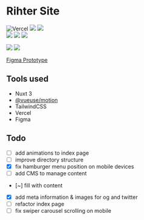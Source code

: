 # Rihter Site
![Vercel](https://vercelbadge.vercel.app/api/andriilytvyn666/rihter-site?style=flat-square)
[![](https://img.shields.io/badge/-ESLint-4B32C3?logo=ESLint&logoColor=white&style=flat-square)](#)
[![](https://img.shields.io/badge/-Prettier-F7B93E?logo=Prettier&logoColor=black&style=flat-square)](#)
<br>
[![](https://img.shields.io/badge/-Nuxt_3-black?logo=Nuxt.js&style=flat-square)](#)
[![](https://img.shields.io/badge/-Tailwind-black?logo=TailwindCSS&style=flat-square)](#)
[![](https://img.shields.io/badge/-Figma-black?logo=Figma&logoColor=white&style=flat-square)](#)

[![](https://cdn.sanity.io/images/oyqb1zv8/production/a1de83f75f5a1f572688962ec2badfc368704d1d-558x314.webp?auto=format)](#)
[![](https://cdn.sanity.io/images/oyqb1zv8/production/7aca94a3e2a8c7feafd4416478c85d6fa542f3dc-558x314.webp?auto=format)](#)

[Figma Prototype](https://www.figma.com/proto/eVEViQpveW5I6HL1AH74E8/rihter-site?page-id=0%3A1&node-id=1%3A2&viewport=282%2C250%2C0.68&scaling=contain)

## Tools used
- Nuxt 3
- [@vueuse/motion](https://motion.vueuse.org/)
- TailwindCSS
- Vercel
- Figma

## Todo

- [ ] add animations to index page
- [ ] improve directory structure
- [x] fix hamburger menu position on mobile devices
- [ ] add CMS to manage content
- [~] fill with content
- [x] add meta information & images for og and twitter
- [ ] refactor index page
- [ ] fix swiper carousel scrolling on mobile